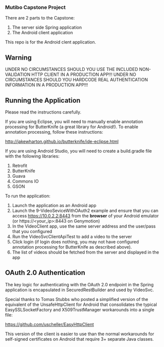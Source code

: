### Mutibo Capstone Project

There are 2 parts to the Capstone: 
1. The server side Spring application 
2. The Android client application

This repo is for the Android clent application.

## Warning

UNDER NO CIRCUMSTANCES SHOULD YOU USE THE INCLUDED NON-VALIDATION HTTP CLIENT IN A PRODUCTION APP!!!
UNDER NO CIRCUMSTANCES SHOULD YOU HARDCODE REAL AUTHENTICATION INFORMATION IN A PRODUCTION APP!!!

## Running the Application

Please read the instructions carefully.

If you are using Eclipse, you will need to manually enable annotation processing for ButterKnife
(a great library for Android!). To enable annotation processing, follow these instructions:

http://jakewharton.github.io/butterknife/ide-eclipse.html

If you are using Android Studio, you will need to create a build.gradle file with the following
libraries:

1. Retrofit
2. ButterKnife
3. Guava
4. Commons IO
5. GSON

To run the application:

1. Launch the application as an Android app
2. Launch the 9-VideoSeviceWithOAuth2 example and ensure that you
   can access https://10.0.2.2:8443 from the __browser__ of your Android 
   emulator (or https://<your_ip>:8443 on Genymotion)
3. In the VideoClient app, use the same server address and the user/pass
   that you configured
4. Run the VideoSvcClientApiTest to add a video to the server
5. Click login (if login does nothing, you may not have configured annotation
   processing for ButterKnife as described above).
6. The list of videos should be fetched from the server and displayed in the
   app
   
## OAuth 2.0 Authentication

The key logic for authenticating with the OAuth 2.0 endpoint in the Spring application
is encapsulated in SecuredRestBuilder and used by VideoSvc.   

Special thanks to Tomas Stubbs who posted a simplified version of the equivalent of the UnsafeHttpClient
for Android that consolidates the typical EasySSLSocketFactory and X509TrustManager
workarounds into a single file:

https://github.com/uscheller/EasyHttpClient

This version of the client is easier to use than the normal workarounds for self-signed
certificates on Android that require 3+ separate Java classes.

